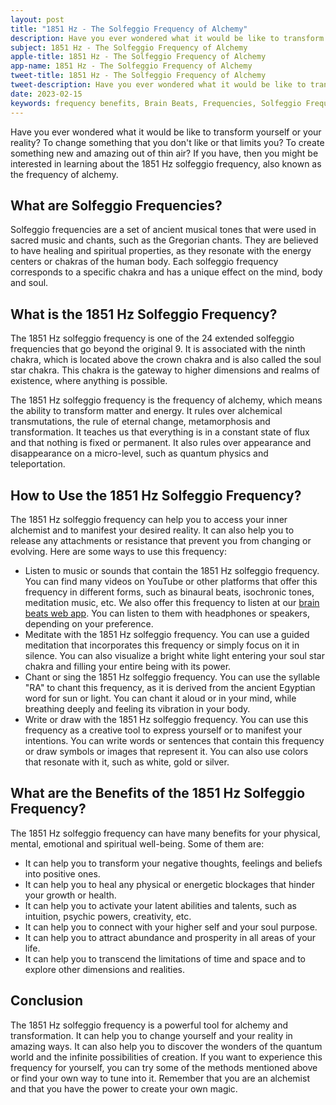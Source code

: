 ```yaml
---
layout: post
title: "1851 Hz - The Solfeggio Frequency of Alchemy"
description: Have you ever wondered what it would be like to transform yourself or your reality? To change something that you don't like or that limits you? To create something new and amazing out of thin air? If you have, then you might be interested in learning about the 1851 Hz solfeggio frequency, also known as the frequency of alchemy.
subject: 1851 Hz - The Solfeggio Frequency of Alchemy
apple-title: 1851 Hz - The Solfeggio Frequency of Alchemy
app-name: 1851 Hz - The Solfeggio Frequency of Alchemy
tweet-title: 1851 Hz - The Solfeggio Frequency of Alchemy
tweet-description: Have you ever wondered what it would be like to transform yourself or your reality? To change something that you don't like or that limits you? To create something new and amazing out of thin air? If you have, then you might be interested in learning about the 1851 Hz solfeggio frequency, also known as the frequency of alchemy.
date: 2023-02-15
keywords: frequency benefits, Brain Beats, Frequencies, Solfeggio Frequency, chakra of alchemy, 1851 Hz, Brain wave entrainment, sound therapy
---
```


Have you ever wondered what it would be like to transform yourself or your reality? To change something that you don't like or that limits you? To create something new and amazing out of thin air? If you have, then you might be interested in learning about the 1851 Hz solfeggio frequency, also known as the frequency of alchemy.

## What are Solfeggio Frequencies?

Solfeggio frequencies are a set of ancient musical tones that were used in sacred music and chants, such as the Gregorian chants. They are believed to have healing and spiritual properties, as they resonate with the energy centers or chakras of the human body. Each solfeggio frequency corresponds to a specific chakra and has a unique effect on the mind, body and soul.

## What is the 1851 Hz Solfeggio Frequency?

The 1851 Hz solfeggio frequency is one of the 24 extended solfeggio frequencies that go beyond the original 9. It is associated with the ninth chakra, which is located above the crown chakra and is also called the soul star chakra. This chakra is the gateway to higher dimensions and realms of existence, where anything is possible.

The 1851 Hz solfeggio frequency is the frequency of alchemy, which means the ability to transform matter and energy. It rules over alchemical transmutations, the rule of eternal change, metamorphosis and transformation. It teaches us that everything is in a constant state of flux and that nothing is fixed or permanent. It also rules over appearance and disappearance on a micro-level, such as quantum physics and teleportation.

## How to Use the 1851 Hz Solfeggio Frequency?

The 1851 Hz solfeggio frequency can help you to access your inner alchemist and to manifest your desired reality. It can also help you to release any attachments or resistance that prevent you from changing or evolving. Here are some ways to use this frequency:

- Listen to music or sounds that contain the 1851 Hz solfeggio frequency. You can find many videos on YouTube or other platforms that offer this frequency in different forms, such as binaural beats, isochronic tones, meditation music, etc. We also offer this frequency to listen at our [brain beats web app](https://brain-beats.in/solfeggio-frequency.html). You can listen to them with headphones or speakers, depending on your preference.
- Meditate with the 1851 Hz solfeggio frequency. You can use a guided meditation that incorporates this frequency or simply focus on it in silence. You can also visualize a bright white light entering your soul star chakra and filling your entire being with its power.
- Chant or sing the 1851 Hz solfeggio frequency. You can use the syllable "RA" to chant this frequency, as it is derived from the ancient Egyptian word for sun or light. You can chant it aloud or in your mind, while breathing deeply and feeling its vibration in your body.
- Write or draw with the 1851 Hz solfeggio frequency. You can use this frequency as a creative tool to express yourself or to manifest your intentions. You can write words or sentences that contain this frequency or draw symbols or images that represent it. You can also use colors that resonate with it, such as white, gold or silver.

## What are the Benefits of the 1851 Hz Solfeggio Frequency?

The 1851 Hz solfeggio frequency can have many benefits for your physical, mental, emotional and spiritual well-being. Some of them are:

- It can help you to transform your negative thoughts, feelings and beliefs into positive ones.
- It can help you to heal any physical or energetic blockages that hinder your growth or health.
- It can help you to activate your latent abilities and talents, such as intuition, psychic powers, creativity, etc.
- It can help you to connect with your higher self and your soul purpose.
- It can help you to attract abundance and prosperity in all areas of your life.
- It can help you to transcend the limitations of time and space and to explore other dimensions and realities.

## Conclusion

The 1851 Hz solfeggio frequency is a powerful tool for alchemy and transformation. It can help you to change yourself and your reality in amazing ways. It can also help you to discover the wonders of the quantum world and the infinite possibilities of creation. If you want to experience this frequency for yourself, you can try some of the methods mentioned above or find your own way to tune into it. Remember that you are an alchemist and that you have the power to create your own magic.